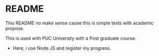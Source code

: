 # README #

This README no make sense cause this is simple tests with academic propose.

This is used with PUC University with a Post graduate course.

* Here, i use Node JS and register my progress.